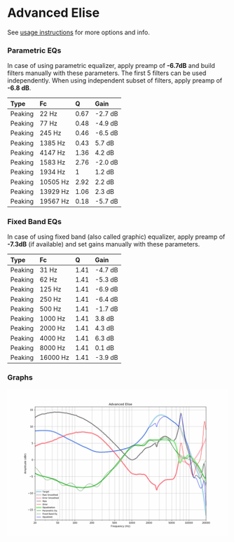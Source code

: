 # Advanced Elise
See [usage instructions](https://github.com/jaakkopasanen/AutoEq#usage) for more options and info.

### Parametric EQs
In case of using parametric equalizer, apply preamp of **-6.7dB** and build filters manually
with these parameters. The first 5 filters can be used independently.
When using independent subset of filters, apply preamp of **-6.8 dB**.

| Type    | Fc       |    Q | Gain    |
|:--------|:---------|:-----|:--------|
| Peaking | 22 Hz    | 0.67 | -2.7 dB |
| Peaking | 77 Hz    | 0.48 | -4.9 dB |
| Peaking | 245 Hz   | 0.46 | -6.5 dB |
| Peaking | 1385 Hz  | 0.43 | 5.7 dB  |
| Peaking | 4147 Hz  | 1.36 | 4.2 dB  |
| Peaking | 1583 Hz  | 2.76 | -2.0 dB |
| Peaking | 1934 Hz  | 1    | 1.2 dB  |
| Peaking | 10505 Hz | 2.92 | 2.2 dB  |
| Peaking | 13929 Hz | 1.06 | 2.3 dB  |
| Peaking | 19567 Hz | 0.18 | -5.7 dB |

### Fixed Band EQs
In case of using fixed band (also called graphic) equalizer, apply preamp of **-7.3dB**
(if available) and set gains manually with these parameters.

| Type    | Fc       |    Q | Gain    |
|:--------|:---------|:-----|:--------|
| Peaking | 31 Hz    | 1.41 | -4.7 dB |
| Peaking | 62 Hz    | 1.41 | -5.3 dB |
| Peaking | 125 Hz   | 1.41 | -6.9 dB |
| Peaking | 250 Hz   | 1.41 | -6.4 dB |
| Peaking | 500 Hz   | 1.41 | -1.7 dB |
| Peaking | 1000 Hz  | 1.41 | 3.8 dB  |
| Peaking | 2000 Hz  | 1.41 | 4.3 dB  |
| Peaking | 4000 Hz  | 1.41 | 6.3 dB  |
| Peaking | 8000 Hz  | 1.41 | 0.1 dB  |
| Peaking | 16000 Hz | 1.41 | -3.9 dB |

### Graphs
![](./Advanced%20Elise.png)